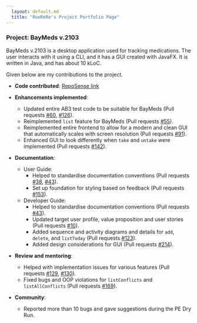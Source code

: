 ```yaml
---
  layout: default.md
  title: "RoeReRe's Project Portfolio Page"
---
```


### Project: BayMeds v.2103

BayMeds v.2103 is a desktop application used for tracking medications. The user interacts with it using a CLI, and it has a GUI created with JavaFX. It is written in Java, and has about 10 kLoC.

Given below are my contributions to the project.

* **Code contributed**: [RepoSense link](https://nus-cs2103-ay2324s1.github.io/tp-dashboard/?search=roerere&breakdown=true)

* **Enhancements implemented**:
  * Updated entire AB3 test code to be suitable for BayMeds (Pull requests [\#60](), [\#126]()).
  * Reimplemented `list` feature for BayMeds (Pull requests [\#55]()).
  * Reimplemented entire frontend to allow for a modern and clean GUI that automatically scales with screen resolution (Pull requests [\#91]()).
  * Enhanced GUI to look differently when `take` and `untake` were implemented (Pull requests [\#142]()).

* **Documentation**:
  * User Guide:
    * Helped to standardise documentation conventions (Pull requests [\#38](), [\#43]()).
    * Set up foundation for styling based on feedback (Pull requests [\#153]()).
  * Developer Guide:
    * Helped to standardise documentation conventions (Pull requests [\#43]()).
    * Updated target user profile, value proposition and user stories (Pull requests [\#10]()).
    * Added sequence and activity diagrams and details for `add`, `delete`, and `listToday` (Pull requests [\#123]()).
    * Added design considerations for GUI (Pull requests [\#214]()).

* **Review and mentoring**:
  * Helped with implementation issues for various features (Pull requests [\#129](), [\#130]()).
  * Fixed bugs and OOP violations for `listConflicts` and `listAllConflicts` (Pull requests [\#169]()).

* **Community**:
  * Reported more than 10 bugs and gave suggestions during the PE Dry Run.
